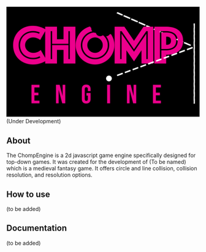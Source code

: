 ![chomp logo](https://github.com/chomp105/ChompEngine/blob/master/ChompLogo.png?raw=true)
(Under Development)

About
-----
The ChompEngine is a 2d javascript game engine specifically designed for top-down games.
It was created for the development of (To be named) which is a medieval fantasy game.
It offers circle and line collision, collision resolution, and resolution options.

How to use
----------
(to be added)

Documentation
-------------
(to be added)
